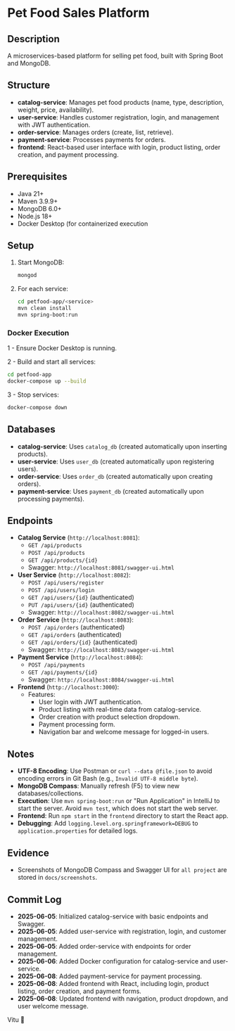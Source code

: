 # Pet Food Sales Platform

## Description
A microservices-based platform for selling pet food, built with Spring Boot and MongoDB.

## Structure
- **catalog-service**: Manages pet food products (name, type, description, weight, price, availability).
- **user-service**: Handles customer registration, login, and management with JWT authentication.
- **order-service**: Manages orders (create, list, retrieve).
- **payment-service**: Processes payments for orders.
- **frontend**: React-based user interface with login, product listing, order creation, and payment processing.

## Prerequisites
- Java 21+
- Maven 3.9.9+
- MongoDB 6.0+
- Node.js 18+
- Docker Desktop (for containerized execution

## Setup
1. Start MongoDB:
   ```bash
   mongod
   ```
2. For each service:
   ```bash
   cd petfood-app/<service>
   mvn clean install
   mvn spring-boot:run
   

 ### Docker Execution
1 - Ensure Docker Desktop is running.

2  - Build and start all services:
  ```bash
  cd petfood-app
  docker-compose up --build
  ```
3 - Stop services:
  ```bash
  docker-compose down
  ```

## Databases
- **catalog-service**: Uses `catalog_db` (created automatically upon inserting products).
- **user-service**: Uses `user_db` (created automatically upon registering users).
- **order-service**: Uses `order_db` (created automatically upon creating orders).
- **payment-service**: Uses `payment_db` (created automatically upon processing payments).

## Endpoints
- **Catalog Service** (`http://localhost:8081`):
    - `GET /api/products`
    - `POST /api/products`
    - `GET /api/products/{id}`
    - Swagger: `http://localhost:8081/swagger-ui.html`
- **User Service** (`http://localhost:8082`):
    - `POST /api/users/register`
    - `POST /api/users/login`
    - `GET /api/users/{id}` (authenticated)
    - `PUT /api/users/{id}` (authenticated)
    - Swagger: `http://localhost:8082/swagger-ui.html`
- **Order Service** (`http://localhost:8083`):
    - `POST /api/orders` (authenticated)
    - `GET /api/orders` (authenticated)
    - `GET /api/orders/{id}` (authenticated)
    - Swagger: `http://localhost:8083/swagger-ui.html` 
- **Payment Service** (`http://localhost:8084`):
  - `POST /api/payments`
  - `GET /api/payments/{id}`
  - Swagger: `http://localhost:8084/swagger-ui.html`
- **Frontend** (`http://localhost:3000`):
  - Features:
    - User login with JWT authentication.
    - Product listing with real-time data from catalog-service.
    - Order creation with product selection dropdown.
    - Payment processing form.
    - Navigation bar and welcome message for logged-in users.

## Notes
- **UTF-8 Encoding**: Use Postman or `curl --data @file.json` to avoid encoding errors in Git Bash (e.g., `Invalid UTF-8 middle byte`).
- **MongoDB Compass**: Manually refresh (F5) to view new databases/collections.
- **Execution**: Use `mvn spring-boot:run` or "Run <Service>Application" in IntelliJ to start the server. Avoid `mvn test`, which does not start the web server.
- **Frontend**: Run `npm start` in the `frontend` directory to start the React app.
- **Debugging**: Add `logging.level.org.springframework=DEBUG` to `application.properties` for detailed logs.

## Evidence
- Screenshots of MongoDB Compass and Swagger UI for `all project` are stored in `docs/screenshots`.

## Commit Log
- **2025-06-05**: Initialized catalog-service with basic endpoints and Swagger.
- **2025-06-05**: Added user-service with registration, login, and customer management.
- **2025-06-05**: Added order-service with endpoints for order management.
- **2025-06-06**: Added Docker configuration for catalog-service and user-service.
- **2025-06-08**: Added payment-service for payment processing.
- **2025-06-08**: Added frontend with React, including login, product listing, order creation, and payment forms.
- **2025-06-08**: Updated frontend with navigation, product dropdown, and user welcome message.

 Vitu 🐶
